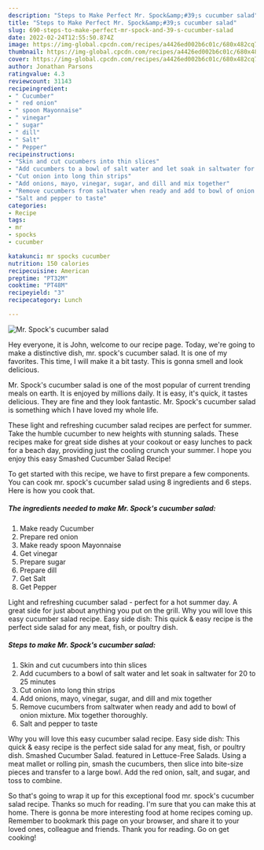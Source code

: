 ```yaml
---
description: "Steps to Make Perfect Mr. Spock&amp;#39;s cucumber salad"
title: "Steps to Make Perfect Mr. Spock&amp;#39;s cucumber salad"
slug: 690-steps-to-make-perfect-mr-spock-and-39-s-cucumber-salad
date: 2022-02-24T12:55:50.874Z
image: https://img-global.cpcdn.com/recipes/a4426ed002b6c01c/680x482cq70/mr-spocks-cucumber-salad-recipe-main-photo.jpg
thumbnail: https://img-global.cpcdn.com/recipes/a4426ed002b6c01c/680x482cq70/mr-spocks-cucumber-salad-recipe-main-photo.jpg
cover: https://img-global.cpcdn.com/recipes/a4426ed002b6c01c/680x482cq70/mr-spocks-cucumber-salad-recipe-main-photo.jpg
author: Jonathan Parsons
ratingvalue: 4.3
reviewcount: 31143
recipeingredient:
- " Cucumber"
- " red onion"
- " spoon Mayonnaise"
- " vinegar"
- " sugar"
- " dill"
- " Salt"
- " Pepper"
recipeinstructions:
- "Skin and cut cucumbers into thin slices"
- "Add cucumbers to a bowl of salt water and let soak in saltwater for 20 to 25 minutes"
- "Cut onion into long thin strips"
- "Add onions, mayo, vinegar, sugar, and dill and mix together"
- "Remove cucumbers from saltwater when ready and add to bowl of onion mixture. Mix together thoroughly."
- "Salt and pepper to taste"
categories:
- Recipe
tags:
- mr
- spocks
- cucumber

katakunci: mr spocks cucumber 
nutrition: 150 calories
recipecuisine: American
preptime: "PT32M"
cooktime: "PT48M"
recipeyield: "3"
recipecategory: Lunch

---
```



![Mr. Spock&#39;s cucumber salad](https://img-global.cpcdn.com/recipes/a4426ed002b6c01c/680x482cq70/mr-spocks-cucumber-salad-recipe-main-photo.jpg)

Hey everyone, it is John, welcome to our recipe page. Today, we're going to make a distinctive dish, mr. spock&#39;s cucumber salad. It is one of my favorites. This time, I will make it a bit tasty. This is gonna smell and look delicious.

Mr. Spock&#39;s cucumber salad is one of the most popular of current trending meals on earth. It is enjoyed by millions daily. It is easy, it's quick, it tastes delicious. They are fine and they look fantastic. Mr. Spock&#39;s cucumber salad is something which I have loved my whole life.

These light and refreshing cucumber salad recipes are perfect for summer. Take the humble cucumber to new heights with stunning salads. These recipes make for great side dishes at your cookout or easy lunches to pack for a beach day, providing just the cooling crunch your summer. I hope you enjoy this easy Smashed Cucumber Salad Recipe!


To get started with this recipe, we have to first prepare a few components. You can cook mr. spock&#39;s cucumber salad using 8 ingredients and 6 steps. Here is how you cook that.

<!--inarticleads1-->

##### The ingredients needed to make Mr. Spock&#39;s cucumber salad:

1. Make ready  Cucumber
1. Prepare  red onion
1. Make ready  spoon Mayonnaise
1. Get  vinegar
1. Prepare  sugar
1. Prepare  dill
1. Get  Salt
1. Get  Pepper


Light and refreshing cucumber salad - perfect for a hot summer day. A great side for just about anything you put on the grill. Why you will love this easy cucumber salad recipe. Easy side dish: This quick &amp; easy recipe is the perfect side salad for any meat, fish, or poultry dish. 

<!--inarticleads2-->

##### Steps to make Mr. Spock&#39;s cucumber salad:

1. Skin and cut cucumbers into thin slices
1. Add cucumbers to a bowl of salt water and let soak in saltwater for 20 to 25 minutes
1. Cut onion into long thin strips
1. Add onions, mayo, vinegar, sugar, and dill and mix together
1. Remove cucumbers from saltwater when ready and add to bowl of onion mixture. Mix together thoroughly.
1. Salt and pepper to taste


Why you will love this easy cucumber salad recipe. Easy side dish: This quick &amp; easy recipe is the perfect side salad for any meat, fish, or poultry dish. Smashed Cucumber Salad. featured in Lettuce-Free Salads. Using a meat mallet or rolling pin, smash the cucumbers, then slice into bite-size pieces and transfer to a large bowl. Add the red onion, salt, and sugar, and toss to combine. 

So that's going to wrap it up for this exceptional food mr. spock&#39;s cucumber salad recipe. Thanks so much for reading. I'm sure that you can make this at home. There is gonna be more interesting food at home recipes coming up. Remember to bookmark this page on your browser, and share it to your loved ones, colleague and friends. Thank you for reading. Go on get cooking!
